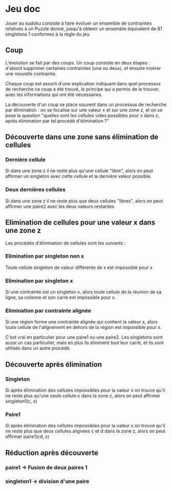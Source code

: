 #  Jeu doc

Jouer au sudoku consiste à faire évoluer un ensemble de contraintes relatives à un Puzzle donné, jusqu'à obtenir un ensemble équivalent de 81 singletons 1 conformes à la règle du jeu.

## Coup

L'évolution se fait par des *coups*. Un coup consiste en deux étapes : d'abord supprimer certaines contraintes (une ou deux), et ensuite insérer une nouvelle contrainte.

Chaque coup est assorti d'une explication indiquant dans quel processus de recherche ce coup a été trouvé, le principe qui a permis de le trouver, avec les informations qui ont été nécessaires.

La découverte d'un coup se place souvent dans un processus de recherche par élimination : on se focalise sur une valeur x et sur une zone z, et on se pose la question "quelles sont les cellules vides possibles pour x dans z, après élimination par tel procédé d'élimination ?"

## Découverte dans une zone sans élimination de cellules

### Dernière cellule

Si dans une zone z il ne reste plus qu'une cellule "libre", alors on peut affirmer un singleton avec cette cellule et la dernière valeur possible.

### Deux dernières cellules

Si dans une zone z il ne reste plus que deux cellules "libres", alors on peut affirmer une paire2 avec les deux valeurs restantes.

## Elimination de cellules pour une valeur x dans une zone z

Les procédés d'élimination de cellules sont les suivants :

### Elimination par singleton non x

Toute cellule singleton de valeur différente de x est impossible pour x

### Elimination par singleton x

Si une contrainte est un singleton x, alors toute cellule de la réunion de sa ligne, sa colonne et son carré est impossible pour x.

### Elimination par contrainte alignée

Si une région forme une contrainte alignée qui contient la valeur x, alors toute cellule de l'alignement en dehors de la région est impossible pour x.

C'est vrai en particulier pour une paire1 ou une paire2. Les singletons sont aussi un cas particulier, mais en plus ils éliminent tout leur carré, et ils sont utilisés dans un autre procédé.

## Découverte après élimination

### Singleton

Si après élimination des cellules impossibles pour la valeur x on trouve qu'il ne reste plus qu'une seule cellule c dans la zone z, alors on peut affirmer singleton1(c, x)

### Paire1

Si après élimination des cellules impossibles pour la valeur x on trouve qu'il ne reste plus que deux cellules alignées c et d dans la zone z, alors on peut affirmer paire1(cd, x)

## Réduction après découverte

### paire1 -> Fusion de deux paires 1

### singleton1 -> division d'une paire





